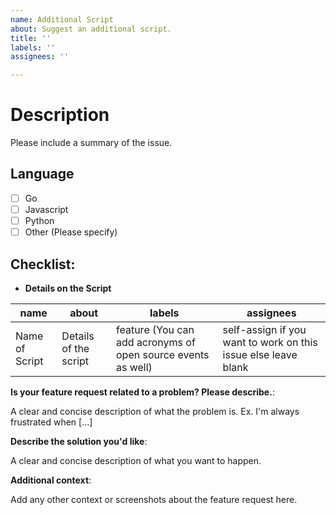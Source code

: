 ```yaml
---
name: Additional Script
about: Suggest an additional script.
title: ''
labels: ''
assignees: ''

---
```


# Description

Please include a summary of the issue. <!-- Delete this line afterwards -->


## Language

- [ ] Go
- [ ] Javascript
- [ ] Python
- [ ] Other (Please specify)

<!--
_________________________________________________THESE ARE COMMENTS____________________________________________________

Please delete the useless options, we cant stress this more. The cleaner the issue looks, the better.
______________________________________________________________________________________________________________________
-->

## Checklist:

- **Details on the Script**

<!-- 
_________________________________________________THESE ARE COMMENTS____________________________________________________

This is the most important part of the issue, kindly read the description, we know you understand all this really well, but
please go through the guidelines once :)

-->

<!--
Name of script is as simple as it sounds, just name your script.
-->

<!--
About - Now Summarize your Script in as few words as possible. Use something like this now:
"A script to add this functionality."
-->

<!--
Maybe you want a specific Label?
Participating in a competition?
Put the label here.
Remember to check the Labels beforehand though :)
If you are not sure, the acronym usually is the label.
Still, if you are unsure, just put the Acronym here, one of the mods will deal with it.
-->


<!--
Assignees - We know that you want to work on your script, lets just make it official :)
Just enter your GitHub Handle in the column (USE @). For Example @vybhav72954
Maybe you dont want to work, just leave that column empty, and see the magic of our contributors.
______________________________________________________________________________________________________________________
-->

| name            | about                                                  | labels  | assignees                                                      |
| --------------- | ------------------------------------------------------ | ------- | -------------------------------------------------------------- |
| Name of Script | Details of the script | feature (You can add acronyms of open source events as well) | self-assign if you want to work on this issue else leave blank |


**Is your feature request related to a problem? Please describe.**: 

A clear and concise description of what the problem is. Ex. I'm always frustrated when [...]

**Describe the solution you'd like**: 

A clear and concise description of what you want to happen.

**Additional context**: 

Add any other context or screenshots about the feature request here.

<!--
_________________________________________________THESE ARE COMMENTS____________________________________________________

Did you typed your name in assignees column.
Try commenting </assign> (Without the angular brackets) after all the checks have completed.
Remember YOU NEED TO ADD YOUR github handle in THE ASSIGNEE  for this to work
______________________________________________________________________________________________________________________
-->
